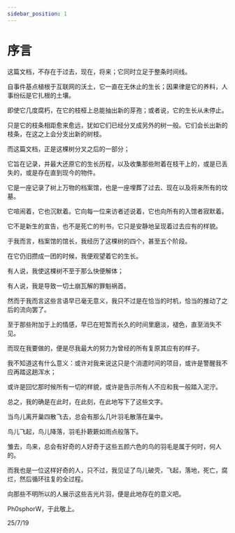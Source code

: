 ```yaml
---
sidebar_position: 1
---
```


# 序言

这篇文档，不存在于过去，现在，将来；它同时立足于整条时间线。  

自事件基点植根于互联网的沃土，它一直在无休止的生长；因果律是它的养料，人事纷纭是它扎根的土壤。  

即使它几度腐朽，在它的枝桠上总能抽出新的芽孢；或者说，它的生长从未停止。

只是它的枝条相距愈来愈远，犹如它们已经分叉成另外的树一般。它们会长出新的枝条，在这之上会分支出新的树枝。


而这篇文档，正是这棵树分叉之后的一部分；

它旨在记录，并最大还原它的生长历程，以及收集那些附着在枝干上的，或是已丢失的，或是存在直到现今的物件。

它是一座记录了树上万物的档案馆，也是一座埋葬了过去、现在以及将来所有的坟墓。

它喧闹着，它也沉默着。它向每一位来访者述说着，它也向所有的入馆者寂默着。

它不是新生的宣告，也不是死亡的判书，它只是安静地呈现着过去应有的样貌。


于我而言，档案馆的馆长，我经历了这棵树的四个，甚至五个阶段。

在它仍旧攒成一团的时候，我便观望着它的生长。

有人说，我使这棵树不至于那么快便解体；

有人说，我是导致一切土崩瓦解的罪魁祸首。

然而于我而言这些言语早已毫无意义，我只不过是在恰当的时机，恰当的推动了之后的流向罢了。

至于那些附加于上的情感，早已在短暂而长久的时间里磨淡，褪色，直至消失不见。

而现在我要做的，便是尽我最大的努力为曾经的所有复原其应有的样子。

我不知道这有什么意义：或许对我来说这只是个消遣时间的项目，或许是警醒我不应再踏这趟浑水；

或许是回忆那时候所有一切的样貌，或许是告示所有人不应和我一般踏入泥泞。

总之，我的确是在此时，在此刻，在此地写下了这些文字。


当鸟儿离开巢四散飞去，总会有那么几叶羽毛散落在巢中。

鸟儿飞起，鸟儿降落，羽毛扑簌簌如雨点般落下。

雏去，鸟来，总会有好奇的人好奇于这些五颜六色的鸟的羽毛是属于何时，何人的。

而我也是一位这样好奇的人，只不过，我见证了鸟儿破壳，飞起，落地，死亡，腐烂，然后循环往复的全过程。

向那些不明所以的人展示这些吉光片羽，便是此地存在的意义吧。


Ph0sphorW，于此敬上。

25/7/19